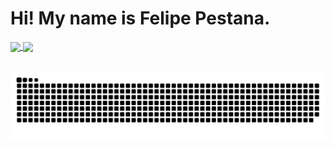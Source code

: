 <h1> Hi! My name is Felipe Pestana. </h1>

<div>
  <a href="https://github.com/felipepestana18">
  <img height="180em"   align="center" src="https://github-readme-stats.vercel.app/api?username=felipepestana18&show_icons=true&theme=react&include_all_commits=true&count_private=true"/>
  <img height="180em"  align="center" src="https://github-readme-stats.vercel.app/api/top-langs/?username=felipepestana18&layout=compact&langs_count=7&theme=react" />
</div>
 <br>
<div  align="center"> 
 
  ![Snake animation](https://github.com/ellen2121/ellen2121/blob/output/github-contribution-grid-snake.svg)
 
</div>
 
